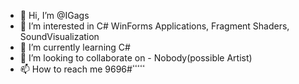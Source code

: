 - 👋 Hi, I’m @IGags
- 👀 I’m interested in C# WinForms Applications, Fragment Shaders, SoundVisualization
- 🌱 I’m currently learning C#
- 💞️ I’m looking to collaborate on - Nobody(possible Artist)
- 📫 How to reach me ٴٴٴٴٴ#9696
